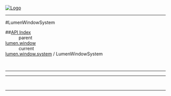 
[![Logo](../../../../images/logo.png)](../../../../index.html)

---

#LumenWindowSystem


##[API Index](../../../../api/index.html#lumen.window)   
&emsp;&emsp;&emsp;parent    
[lumen.window](../)     
&emsp;&emsp;&emsp;current    
[lumen.window.system](./) / LumenWindowSystem

<br/>

---




---



&nbsp;
&nbsp;
&nbsp;

---  


&nbsp;   
&nbsp;   
